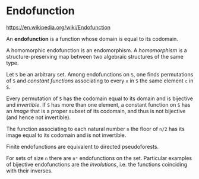 # Endofunction

https://en.wikipedia.org/wiki/Endofunction

An **endofunction** is a function whose domain is equal to its codomain.

A homomorphic endofunction is an endomorphism. A *homomorphism* is a structure-preserving map between two algebraic structures of the same type.

Let `S` be an arbitrary set. Among endofunctions on `S`, one finds permutations of `S` and *constant functions* associating to every `x` in `S` the same element `c` in `S`.

Every permutation of `S` has the codomain equal to its domain and is bijective and *invertible*. If `S` has more than one element, a constant function on `S` has an *image* that is a proper subset of its codomain, and thus is not bijective (and hence not invertible).

The function associating to each natural number `n` the floor of `n/2` has its image equal to its codomain and is not invertible.

Finite endofunctions are equivalent to directed pseudoforests.

For sets of size `n` there are `nⁿ` endofunctions on the set. Particular examples of bijective endofunctions are the *involutions*, i.e. the functions coinciding with their inverses.
